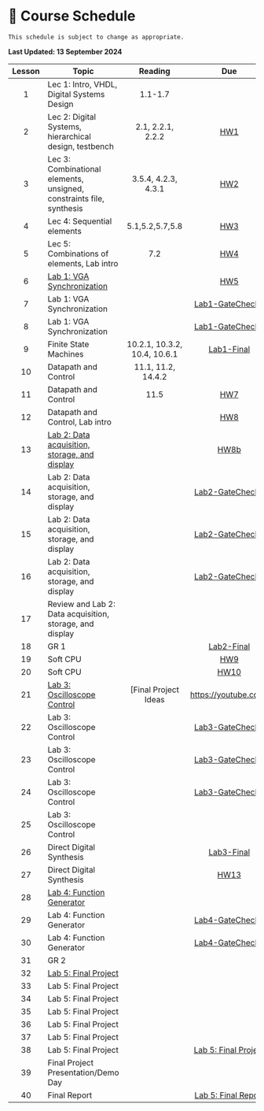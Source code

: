 # 📆 Course Schedule

```{note}
This schedule is subject to change as appropriate.
```
**Last Updated: 13 September 2024**

| Lesson |                           Topic                  |   Reading            |     Due                     |
|:------:|--------------------------------------------------|:--------------------:|:-----------------------------------------:|
| 1      | Lec 1: Intro, VHDL, Digital Systems Design       | 1.1-1.7              |                                           |
| 2      | Lec 2: Digital Systems, hierarchical design, testbench | 2.1, 2.2.1, 2.2.2 | [HW1](Assignments/homework1.md)    |
| 3      | Lec 3: Combinational elements, unsigned, constraints file, synthesis | 3.5.4, 4.2.3, 4.3.1 | [HW2](Assignments/homework2.md) |
| 4      | Lec 4: Sequential elements                       | 5.1,5.2,5.7,5.8      | [HW3](Assignments/homework3.md)       |
| 5      | Lec 5: Combinations of elements, Lab intro       | 7.2                  | [HW4](Assignments/homework4.md)       |
| 6      | [Lab 1: VGA Synchronization](Assignments/lab1.md)|                      | [HW5](Assignments/homework5.md)       |
| 7      | Lab 1: VGA Synchronization                       |                      | [Lab1-GateCheck1](Assignments/lab1.md) |
| 8      | Lab 1: VGA Synchronization                       |                      | [Lab1-GateCheck2](Assignments/lab1.md) |
| 9      | Finite State Machines                            | 10.2.1, 10.3.2, 10.4, 10.6.1 | [Lab1-Final](Assignments/lab1.md) |
| 10     | Datapath and Control                             | 11.1, 11.2, 14.4.2   |       |
| 11     | Datapath and Control                             | 11.5                 | [HW7](Assignments/homework7.md)       |
| 12     | Datapath and Control, Lab intro                  |                      | [HW8](Assignments/homework8.md)       |
| 13     | [Lab 2: Data acquisition, storage, and display](Assignments/lab2.md) |                  | [HW8b](Assignments/homework8b.md)       |
| 14     | Lab 2: Data acquisition, storage, and display    |                      | [Lab2-GateCheck1](Assignments/lab2.md)         |
| 15     | Lab 2: Data acquisition, storage, and display    |                      | [Lab2-GateCheck2](Assignments/lab2.md)         |
| 16     | Lab 2: Data acquisition, storage, and display    |                      | [Lab2-GateCheck3](Assignments/lab2.md)         |
| 17     | Review and Lab 2: Data acquisition, storage, and display    |                      |                                                    |
| 18     | GR 1                                             |                      | [Lab2-Final](Assignments/lab2.md)  |
| 19     | Soft CPU                                         |                      | [HW9](Assignments/homework9.md)       |
| 20     | Soft CPU                                         |                      | [HW10](Assignments/homework10.md)       |
| 21     | [Lab 3: Oscilloscope Control](Assignments/lab3.md) | [Final Project Ideas|https://youtube.com] |[HW11](Assignments/homework11.md)       |
| 22     | Lab 3: Oscilloscope Control |                      | [Lab3-GateCheck1](Assignments/lab3.md)         |
| 23     | Lab 3: Oscilloscope Control |                      | [Lab3-GateCheck2](Assignments/lab3.md)         |
| 24     | Lab 3: Oscilloscope Control |                      | [Lab3-GateCheck3](Assignments/lab3.md)         |
| 25     | Lab 3: Oscilloscope Control |                      | |
| 26     | Direct Digital Synthesis                         |             | [Lab3-Final](Assignments/lab3.md)         |
| 27     | Direct Digital Synthesis |                      | [HW13](Assignments/homework13.md)       |
| 28     | [Lab 4: Function Generator](Assignments/lab4.md) |                      |                                           |
| 29     | Lab 4: Function Generator |                      | [Lab4-GateCheck1](Assignments/lab4.md)         |
| 30     | Lab 4: Function Generator |                      | [Lab4-GateCheck2](Assignments/lab4.md)         |
| 31     | GR 2  |                      | |
| 32     | [Lab 5: Final Project](Assignments/lab5.md)             |                      |                                 |
| 33     | Lab 5: Final Project             |                      |                                 |
| 34     | Lab 5: Final Project             |                      |                                 |
| 35     | Lab 5: Final Project             |                      |                                 |
| 36     | Lab 5: Final Project             |                      |                                 |
| 37     | Lab 5: Final Project             |                      |                                 |
| 38     | Lab 5: Final Project             |                      |  [Lab 5: Final Project](Assignments/lab5.md)                                |
| 39     | Final Project Presentation/Demo Day              |                      |                                 |
| 40     | Final Report              |                      | [Lab 5: Final Report](Assignments/lab5.md)             |
